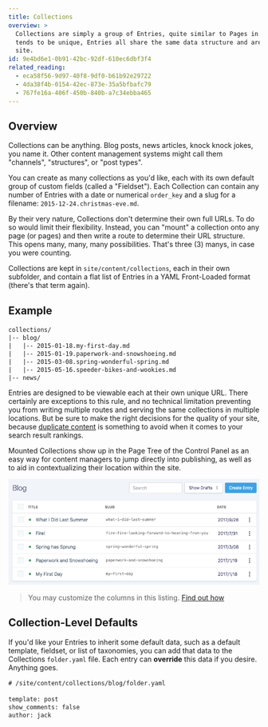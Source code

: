 ```yaml
---
title: Collections
overview: >
  Collections are simply a group of Entries, quite similar to Pages in many ways. While each Page
  tends to be unique, Entries all share the same data structure and are "mounted" to a section of the
  site.
id: 9e4bd6e1-0b91-42bc-92df-610ec6dbf3f4
related_reading:
  - eca58f56-9d97-40f8-9df0-b61b92e29722
  - 4da38f4b-0154-42ec-873e-35a5bfbafc79
  - 767fe16a-406f-450b-840b-a7c34ebba465
---
```

## Overview

Collections can be anything. Blog posts, news articles, knock knock jokes, you name it. Other content management systems might call them "channels", "structures", or "post types".

You can create as many collections as you'd like, each with its own default group of custom fields (called a "Fieldset"). Each Collection can contain any number of Entries with a date or numerical `order_key` and a slug for a filename: `2015-12-24.christmas-eve.md`.

By their very nature, Collections don't determine their own full URLs. To do so would limit their flexibility. Instead, you can "mount" a collection onto any page (or pages) and then write a route to determine their URL structure. This opens many, many, many possibilities. That's three (3) manys, in case you were counting.

Collections are kept in `site/content/collections`, each in their own subfolder, and contain a flat list of Entries in a YAML Front-Loaded format (there's that term again).

## Example

```language-files
collections/
|-- blog/
|   |-- 2015-01-18.my-first-day.md
|   |-- 2015-01-19.paperwork-and-snowshoeing.md
|   |-- 2015-03-08.spring-wonderful-spring.md
|   |-- 2015-05-16.speeder-bikes-and-wookies.md
|-- news/
```

Entries are designed to be viewable each at their own unique URL. There certainly are exceptions to this rule, and no technical limitation preventing you from writing multiple routes and serving the same collections in multiple locations. But be sure to make the right decisions for the quality of your site, because [duplicate content](https://support.google.com/webmasters/answer/66359) is something to avoid when it comes to your search result rankings.

Mounted Collections show up in the Page Tree of the Control Panel as an easy way for content managers to jump directly into publishing, as well as to aid in contextualizing their location within the site.

![Control Panel Collection](/assets/img/screenshots/cp-collection.png)

> You may customize the columns in this listing. [Find out how](/control-panel#customizing-listing-columns)

## Collection-Level Defaults

If you'd like your Entries to inherit some default data, such as a default template, fieldset, or list of taxonomies, you can add that data to the Collections `folder.yaml` file. Each entry can **override** this data if you desire. Anything goes.

``` .language-yaml
# /site/content/collections/blog/folder.yaml

template: post
show_comments: false
author: jack
```



[nav-tag]: /tags/nav
[taxonomies]: /taxonomies
[glide-tag]: /tags/glide
[taxonomy-fieldtype]: /fieldtypes/taxonomy
[yaml]: /yaml
